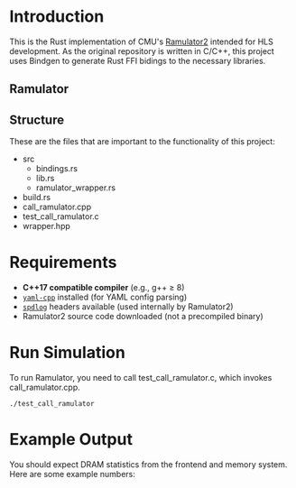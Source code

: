 # Introduction
This is the Rust implementation of CMU's [Ramulator2](https://github.com/CMU-SAFARI/ramulator2/tree/main/src) intended for HLS development. As the original repository is written in C/C++, this project uses Bindgen to generate Rust FFI bidings to the necessary libraries.

## Ramulator

## Structure
These are the files that are important to the functionality of this project:
- src
  - bindings.rs
  - lib.rs
  - ramulator_wrapper.rs
- build.rs
- call_ramulator.cpp
- test_call_ramulator.c
- wrapper.hpp

# Requirements
- **C++17 compatible compiler** (e.g., g++ ≥ 8)
- [`yaml-cpp`](https://github.com/jbeder/yaml-cpp) installed (for YAML config parsing)
- [`spdlog`](https://github.com/gabime/spdlog) headers available (used internally by Ramulator2)
- Ramulator2 source code downloaded (not a precompiled binary)

# Run Simulation
To run Ramulator, you need to call test_call_ramulator.c, which invokes call_ramulator.cpp.

`./test_call_ramulator`

# Example Output
You should expect DRAM statistics from the frontend and memory system. Here are some example numbers:
